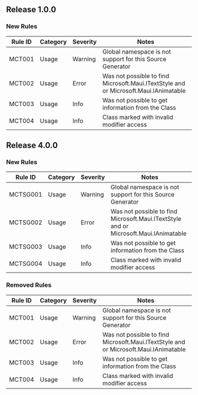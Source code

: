 ﻿## Release 1.0.0

### New Rules

Rule ID | Category | Severity | Notes                                               
--------|----------|----------|-----------------------------------------------------
MCT001  | Usage    | Warning  | Global namespace is not support for this Source Generator
MCT002  | Usage    | Error    | Was not possible to find Microsoft.Maui.ITextStyle and or Microsoft.Maui.IAnimatable
MCT003  | Usage    | Info     | Was not possible to get information from the Class
MCT004  | Usage    | Info     | Class marked with invalid modifier access

## Release 4.0.0

### New Rules

Rule ID | Category | Severity | Notes                                               
--------|----------|----------|-----------------------------------------------------
MCTSG001  | Usage    | Warning  | Global namespace is not support for this Source Generator
MCTSG002  | Usage    | Error    | Was not possible to find Microsoft.Maui.ITextStyle and or Microsoft.Maui.IAnimatable
MCTSG003  | Usage    | Info     | Was not possible to get information from the Class
MCTSG004  | Usage    | Info     | Class marked with invalid modifier access

### Removed Rules

Rule ID | Category | Severity | Notes                                               
--------|----------|----------|-----------------------------------------------------
MCT001  | Usage    | Warning  | Global namespace is not support for this Source Generator
MCT002  | Usage    | Error    | Was not possible to find Microsoft.Maui.ITextStyle and or Microsoft.Maui.IAnimatable
MCT003  | Usage    | Info     | Was not possible to get information from the Class
MCT004  | Usage    | Info     | Class marked with invalid modifier access